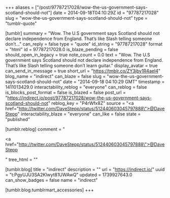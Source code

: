 +++
aliases = ["/post/97787217028/wow-the-us-government-says-scotland-should-not"]
date = 2014-09-18T04:10:29Z
id = "97787217028"
slug = "wow-the-us-government-says-scotland-should-not"
type = "tumblr-quote"

[tumblr]
summary = "Wow. The U.S government says Scotland should not declare independence from England. That’s like Slash telling someone don’t..."
can_reply = false
type = "quote"
id_string = "97787217028"
format = "html"
id = 97787217028.0
is_blaze_pending = false
should_open_in_legacy = true
note_count = 0.0
text = "Wow. The U.S government says Scotland should not declare independence from England. That&rsquo;s like Slash telling someone don&rsquo;t learn guitar."
display_avatar = true
can_send_in_message = true
short_url = "https://tmblr.co/ZY3jby1R4aeI4"
blog_name = "indirect"
can_blaze = false
slug = "wow-the-us-government-says-scotland-should-not"
date = "2014-09-18 04:10:29 GMT"
timestamp = 1411013429.0
interactability_reblog = "everyone"
can_reblog = false
is_blocks_post_format = false
is_blazed = false
post_url = "https://indirect.io/post/97787217028/wow-the-us-government-says-scotland-should-not"
reblog_key = "P4rWfx8Z"
source = "<a href=\"http://twitter.com/DaveStepp/status/512440603045797888\">@DaveStepp</a>"
interactability_blaze = "everyone"
can_like = false
state = "published"

[tumblr.reblog]
comment = "<p><a href=\"http://twitter.com/DaveStepp/status/512440603045797888\">@DaveStepp</a></p>"
tree_html = ""

[tumblr.blog]
title = "indirect"
description = ""
url = "https://indirect.io/"
uuid = "t:PgyUJU3SA2Klwyt81UWAwQ"
updated = 1739927643.0
can_show_badges = false
name = "indirect"

[tumblr.blog.tumblrmart_accessories]
+++
